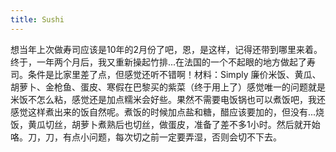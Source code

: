 ```yaml
---
title: Sushi
---
```


想当年上次做寿司应该是10年的2月份了吧，恩，是这样，记得还带到哪里来着。终于，一年两个月后，我又重新操起竹排...在法国的一个不起眼的地方做起了寿司。条件是比家里差了点，但感觉还听不错啊！材料：Simply 廉价米饭、黄瓜、胡萝卜、金枪鱼、蛋皮、寒假在巴黎买的紫菜（终于用上了）感觉唯一的问题就是米饭不怎么粘，感觉还是加点糯米会好些。果然不需要电饭锅也可以煮饭吧，我还感觉这样煮出来的饭自然呢。煮饭的时候加点盐和糖，醋应该要加的，但没有...烧饭，黄瓜切丝，胡萝卜煮熟后也切丝，做蛋皮，准备了差不多1小时。然后就开始咯。刀，刀，有点小问题，每次切之前一定要弄湿，否则会切不下去。